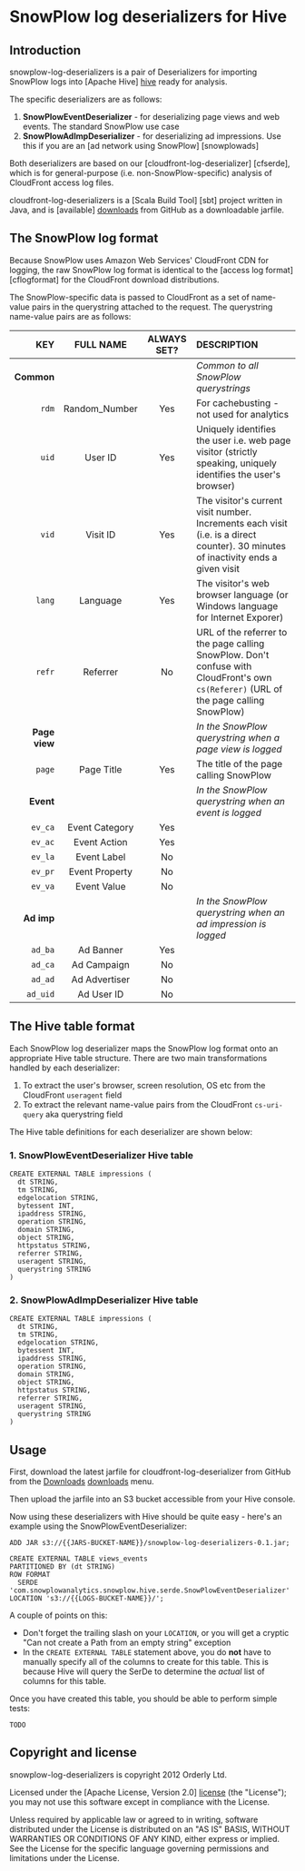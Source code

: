 # SnowPlow log deserializers for Hive

## Introduction

snowplow-log-deserializers is a pair of Deserializers for importing SnowPlow logs into [Apache Hive] [hive] ready for analysis.

The specific deserializers are as follows:

1. **SnowPlowEventDeserializer** - for deserializing page views and web events. The standard SnowPlow use case
2. **SnowPlowAdImpDeserializer** - for deserializing ad impressions. Use this if you are an [ad network using SnowPlow] [snowplowads]

Both deserializers are based on our [cloudfront-log-deserializer] [cfserde], which is for general-purpose (i.e. non-SnowPlow-specific) analysis of CloudFront access log files.

cloudfront-log-deserializers is a [Scala Build Tool] [sbt] project written in Java, and is [available] [downloads] from GitHub as a downloadable jarfile.

## The SnowPlow log format

Because SnowPlow uses Amazon Web Services' CloudFront CDN for logging, the raw SnowPlow log format is identical to the [access log format] [cflogformat] for the CloudFront download distributions.

The SnowPlow-specific data is passed to CloudFront as a set of name-value pairs in the querystring attached to the request. The querystring name-value pairs are as follows:

| **KEY**           | **FULL NAME**  | **ALWAYS SET?** | **DESCRIPTION**                                                                                                                        |
|------------------:|:--------------:|:---------------:|:---------------------------------------------------------------------------------------------------------------------------------------|
| **Common**        |                |                 | _Common to all SnowPlow querystrings_                                                                                                  |
| `rdm`             | Random_Number  | Yes             | For cachebusting - not used for analytics                                                                                              |
| `uid`             | User ID        | Yes             | Uniquely identifies the user i.e. web page visitor (strictly speaking, uniquely identifies the user's browser)                         |
| `vid`             | Visit ID       | Yes             | The visitor's current visit number. Increments each visit (i.e. is a direct counter). 30 minutes of inactivity ends a given visit      |
| `lang`            | Language       | Yes             | The visitor's web browser language (or Windows language for Internet Exporer)                                                          |
| `refr`            | Referrer       | No              | URL of the referrer to the page calling SnowPlow. Don't confuse with CloudFront's own `cs(Referer)` (URL of the page calling SnowPlow) | 
| **Page view**     |                |                 | _In the SnowPlow querystring when a page view is logged_                                                                               |
| `page`            | Page Title     | Yes             | The title of the page calling SnowPlow                                                                                                 |
| **Event**         |                |                 | _In the SnowPlow querystring when an event is logged_                                                                                  | 
| `ev_ca`           | Event Category | Yes             |  |
| `ev_ac`           | Event Action   | Yes             |  |
| `ev_la`           | Event Label    | No              |  | 
| `ev_pr`           | Event Property | No              |  |
| `ev_va`           | Event Value    | No              |  |
| **Ad imp**        |                |                 | _In the SnowPlow querystring when an ad impression is logged_                                                                          |
| `ad_ba`           | Ad Banner      | Yes             |  |
| `ad_ca`           | Ad Campaign    | No              |  |
| `ad_ad`           | Ad Advertiser  | No              |  |
| `ad_uid`          | Ad User ID     | No              |  |

## The Hive table format

Each SnowPlow log deserializer maps the SnowPlow log format onto an appropriate Hive table structure. There are two main transformations handled by each deserializer:

1. To extract the user's browser, screen resolution, OS etc from the CloudFront `useragent` field 
2. To extract the relevant name-value pairs from the CloudFront `cs-uri-query` aka querystring field

The Hive table definitions for each deserializer are shown below:

### 1. SnowPlowEventDeserializer Hive table

```hiveql
CREATE EXTERNAL TABLE impressions (
  dt STRING,
  tm STRING,
  edgelocation STRING,
  bytessent INT,
  ipaddress STRING,
  operation STRING,
  domain STRING,
  object STRING,
  httpstatus STRING,
  referrer STRING, 
  useragent STRING,
  querystring STRING
)
```

### 2. SnowPlowAdImpDeserializer Hive table


```hiveql
CREATE EXTERNAL TABLE impressions (
  dt STRING,
  tm STRING,
  edgelocation STRING,
  bytessent INT,
  ipaddress STRING,
  operation STRING,
  domain STRING,
  object STRING,
  httpstatus STRING,
  referrer STRING, 
  useragent STRING,
  querystring STRING
)
```

## Usage

First, download the latest jarfile for cloudfront-log-deserializer from GitHub from the [Downloads] [downloads] menu.

Then upload the jarfile into an S3 bucket accessible from your Hive console.

Now using these deserializers with Hive should be quite easy - here's an example using the SnowPlowEventDeserializer:

    ADD JAR s3://{{JARS-BUCKET-NAME}}/snowplow-log-deserializers-0.1.jar;

    CREATE EXTERNAL TABLE views_events 
    PARTITIONED BY (dt STRING)
    ROW FORMAT 
      SERDE 'com.snowplowanalytics.snowplow.hive.serde.SnowPlowEventDeserializer'
    LOCATION 's3://{{LOGS-BUCKET-NAME}}/';

A couple of points on this:

* Don't forget the trailing slash on your `LOCATION`, or you will get a cryptic "Can not create a Path from an empty string" exception
* In the `CREATE EXTERNAL TABLE` statement above, you do **not** have to manually specify all of the columns to create for this table. This is because Hive will query the SerDe to determine the _actual_ list of columns for this table.

Once you have created this table, you should be able to perform simple tests:

    TODO

## Copyright and license

snowplow-log-deserializers is copyright 2012 Orderly Ltd.

Licensed under the [Apache License, Version 2.0] [license] (the "License");
you may not use this software except in compliance with the License.

Unless required by applicable law or agreed to in writing, software
distributed under the License is distributed on an "AS IS" BASIS,
WITHOUT WARRANTIES OR CONDITIONS OF ANY KIND, either express or implied.
See the License for the specific language governing permissions and
limitations under the License.

[hive]: http://hive.apache.org/ 
[snowplowserdes]: https://github.com/snowplow/snowplow/tree/master/serdes
[awslogdocs]: http://docs.amazonwebservices.com/AmazonCloudFront/latest/DeveloperGuide/AccessLogs.html#LogFileFormat
[license]: http://www.apache.org/licenses/LICENSE-2.0
[loganalyzer]: http://elasticmapreduce.s3.amazonaws.com/samples/cloudfront/code/cloudfront-loganalyzer.tgz
[w3cformat]: http://www.w3.org/TR/WD-logfile.html 
[s3logdeserializer]: http://javasourcecode.org/html/open-source/hive/hive-0.7.1/org/apache/hadoop/hive/contrib/serde2/s3/S3LogDeserializer.html
[downloads]: https://github.com/snowplow/cloudfront-log-deserializer/downloads